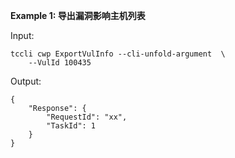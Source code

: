 **Example 1: 导出漏洞影响主机列表**



Input: 

```
tccli cwp ExportVulInfo --cli-unfold-argument  \
    --VulId 100435
```

Output: 
```
{
    "Response": {
        "RequestId": "xx",
        "TaskId": 1
    }
}
```

